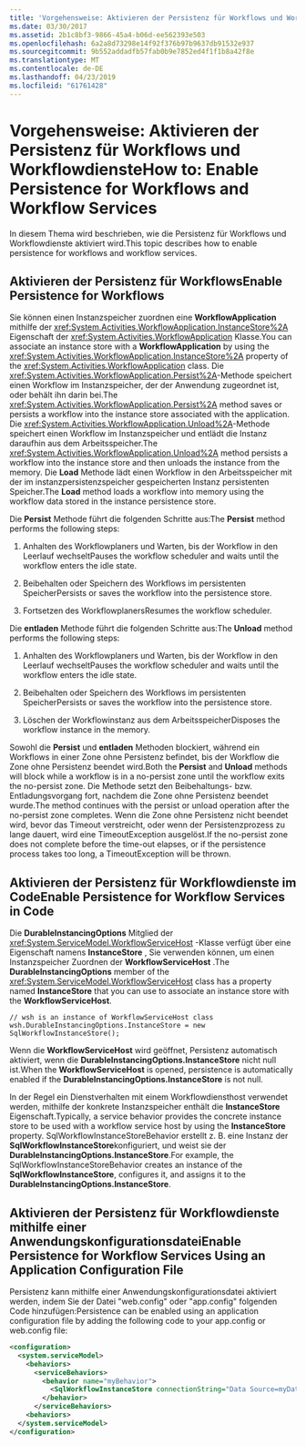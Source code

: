 ```yaml
---
title: 'Vorgehensweise: Aktivieren der Persistenz für Workflows und Workflowdienste'
ms.date: 03/30/2017
ms.assetid: 2b1c8bf3-9866-45a4-b06d-ee562393e503
ms.openlocfilehash: 6a2a8d73298e14f92f376b97b9637db91532e937
ms.sourcegitcommit: 9b552addadfb57fab0b9e7852ed4f1f1b8a42f8e
ms.translationtype: MT
ms.contentlocale: de-DE
ms.lasthandoff: 04/23/2019
ms.locfileid: "61761428"
---
```

# <a name="how-to-enable-persistence-for-workflows-and-workflow-services"></a><span data-ttu-id="eeb8e-102">Vorgehensweise: Aktivieren der Persistenz für Workflows und Workflowdienste</span><span class="sxs-lookup"><span data-stu-id="eeb8e-102">How to: Enable Persistence for Workflows and Workflow Services</span></span>
<span data-ttu-id="eeb8e-103">In diesem Thema wird beschrieben, wie die Persistenz für Workflows und Workflowdienste aktiviert wird.</span><span class="sxs-lookup"><span data-stu-id="eeb8e-103">This topic describes how to enable persistence for workflows and workflow services.</span></span>  
  
## <a name="enable-persistence-for-workflows"></a><span data-ttu-id="eeb8e-104">Aktivieren der Persistenz für Workflows</span><span class="sxs-lookup"><span data-stu-id="eeb8e-104">Enable Persistence for Workflows</span></span>  
 <span data-ttu-id="eeb8e-105">Sie können einen Instanzspeicher zuordnen eine **WorkflowApplication** mithilfe der <xref:System.Activities.WorkflowApplication.InstanceStore%2A> Eigenschaft der <xref:System.Activities.WorkflowApplication> Klasse.</span><span class="sxs-lookup"><span data-stu-id="eeb8e-105">You can associate an instance store with a **WorkflowApplication** by using the <xref:System.Activities.WorkflowApplication.InstanceStore%2A> property of the <xref:System.Activities.WorkflowApplication> class.</span></span> <span data-ttu-id="eeb8e-106">Die <xref:System.Activities.WorkflowApplication.Persist%2A>-Methode speichert einen Workflow im Instanzspeicher, der der Anwendung zugeordnet ist, oder behält ihn darin bei.</span><span class="sxs-lookup"><span data-stu-id="eeb8e-106">The <xref:System.Activities.WorkflowApplication.Persist%2A> method saves or persists a workflow into the instance store associated with the application.</span></span> <span data-ttu-id="eeb8e-107">Die <xref:System.Activities.WorkflowApplication.Unload%2A>-Methode speichert einen Workflow im Instanzspeicher und entlädt die Instanz daraufhin aus dem Arbeitsspeicher.</span><span class="sxs-lookup"><span data-stu-id="eeb8e-107">The <xref:System.Activities.WorkflowApplication.Unload%2A> method persists a workflow into the instance store and then unloads the instance from the memory.</span></span> <span data-ttu-id="eeb8e-108">Die **Load** Methode lädt einen Workflow in den Arbeitsspeicher mit der im instanzpersistenzspeicher gespeicherten Instanz persistenten Speicher.</span><span class="sxs-lookup"><span data-stu-id="eeb8e-108">The **Load** method loads a workflow into memory using the workflow data stored in the instance persistence store.</span></span>  
  
 <span data-ttu-id="eeb8e-109">Die **Persist** Methode führt die folgenden Schritte aus:</span><span class="sxs-lookup"><span data-stu-id="eeb8e-109">The **Persist** method performs the following steps:</span></span>  
  
1. <span data-ttu-id="eeb8e-110">Anhalten des Workflowplaners und Warten, bis der Workflow in den Leerlauf wechselt</span><span class="sxs-lookup"><span data-stu-id="eeb8e-110">Pauses the workflow scheduler and waits until the workflow enters the idle state.</span></span>  
  
2. <span data-ttu-id="eeb8e-111">Beibehalten oder Speichern des Workflows im persistenten Speicher</span><span class="sxs-lookup"><span data-stu-id="eeb8e-111">Persists or saves the workflow into the persistence store.</span></span>  
  
3. <span data-ttu-id="eeb8e-112">Fortsetzen des Workflowplaners</span><span class="sxs-lookup"><span data-stu-id="eeb8e-112">Resumes the workflow scheduler.</span></span>  
  
 <span data-ttu-id="eeb8e-113">Die **entladen** Methode führt die folgenden Schritte aus:</span><span class="sxs-lookup"><span data-stu-id="eeb8e-113">The **Unload** method performs the following steps:</span></span>  
  
1. <span data-ttu-id="eeb8e-114">Anhalten des Workflowplaners und Warten, bis der Workflow in den Leerlauf wechselt</span><span class="sxs-lookup"><span data-stu-id="eeb8e-114">Pauses the workflow scheduler and waits until the workflow enters the idle state.</span></span>  
  
2. <span data-ttu-id="eeb8e-115">Beibehalten oder Speichern des Workflows im persistenten Speicher</span><span class="sxs-lookup"><span data-stu-id="eeb8e-115">Persists or saves the workflow into the persistence store.</span></span>  
  
3. <span data-ttu-id="eeb8e-116">Löschen der Workflowinstanz aus dem Arbeitsspeicher</span><span class="sxs-lookup"><span data-stu-id="eeb8e-116">Disposes the workflow instance in the memory.</span></span>  
  
 <span data-ttu-id="eeb8e-117">Sowohl die **Persist** und **entladen** Methoden blockiert, während ein Workflows in einer Zone ohne Persistenz befindet, bis der Workflow die Zone ohne Persistenz beendet wird.</span><span class="sxs-lookup"><span data-stu-id="eeb8e-117">Both the **Persist** and **Unload** methods will block while a workflow is in a no-persist zone until the workflow exits the no-persist zone.</span></span> <span data-ttu-id="eeb8e-118">Die Methode setzt den Beibehaltungs- bzw. Entladungsvorgang fort, nachdem die Zone ohne Persistenz beendet wurde.</span><span class="sxs-lookup"><span data-stu-id="eeb8e-118">The method continues with the persist or unload operation after the no-persist zone completes.</span></span> <span data-ttu-id="eeb8e-119">Wenn die Zone ohne Persistenz nicht beendet wird, bevor das Timeout verstreicht, oder wenn der Persistenzprozess zu lange dauert, wird eine TimeoutException ausgelöst.</span><span class="sxs-lookup"><span data-stu-id="eeb8e-119">If the no-persist zone does not complete before the time-out elapses, or if the persistence process takes too long, a TimeoutException will be thrown.</span></span>  
  
## <a name="enable-persistence-for-workflow-services-in-code"></a><span data-ttu-id="eeb8e-120">Aktivieren der Persistenz für Workflowdienste im Code</span><span class="sxs-lookup"><span data-stu-id="eeb8e-120">Enable Persistence for Workflow Services in Code</span></span>  
 <span data-ttu-id="eeb8e-121">Die **DurableInstancingOptions** Mitglied der <xref:System.ServiceModel.WorkflowServiceHost> -Klasse verfügt über eine Eigenschaft namens **InstanceStore** , Sie verwenden können, um einen Instanzspeicher Zuordnen der **WorkflowServiceHost** .</span><span class="sxs-lookup"><span data-stu-id="eeb8e-121">The **DurableInstancingOptions** member of the <xref:System.ServiceModel.WorkflowServiceHost> class has a property named **InstanceStore** that you can use to associate an instance store with the **WorkflowServiceHost**.</span></span>  
  
```  
// wsh is an instance of WorkflowServiceHost class  
wsh.DurableInstancingOptions.InstanceStore = new SqlWorkflowInstanceStore();  
```  
  
 <span data-ttu-id="eeb8e-122">Wenn die **WorkflowServiceHost** wird geöffnet, Persistenz automatisch aktiviert, wenn die **DurableInstancingOptions.InstanceStore** nicht null ist.</span><span class="sxs-lookup"><span data-stu-id="eeb8e-122">When the **WorkflowServiceHost** is opened, persistence is automatically enabled if the **DurableInstancingOptions.InstanceStore** is not null.</span></span>  
  
 <span data-ttu-id="eeb8e-123">In der Regel ein Dienstverhalten mit einem Workflowdiensthost verwendet werden, mithilfe der konkrete Instanzspeicher enthält die **InstanceStore** Eigenschaft.</span><span class="sxs-lookup"><span data-stu-id="eeb8e-123">Typically, a service behavior provides the concrete instance store to be used with a workflow service host by using the **InstanceStore** property.</span></span> <span data-ttu-id="eeb8e-124">SqlWorkflowInstanceStoreBehavior erstellt z. B. eine Instanz der **SqlWorkflowInstanceStore**konfiguriert, und weist sie der **DurableInstancingOptions.InstanceStore**.</span><span class="sxs-lookup"><span data-stu-id="eeb8e-124">For example, the SqlWorkflowInstanceStoreBehavior creates an instance of the **SqlWorkflowInstanceStore**, configures it, and assigns it to the **DurableInstancingOptions.InstanceStore**.</span></span>  
  
## <a name="enable-persistence-for-workflow-services-using-an-application-configuration-file"></a><span data-ttu-id="eeb8e-125">Aktivieren der Persistenz für Workflowdienste mithilfe einer Anwendungskonfigurationsdatei</span><span class="sxs-lookup"><span data-stu-id="eeb8e-125">Enable Persistence for Workflow Services Using an Application Configuration File</span></span>  
 <span data-ttu-id="eeb8e-126">Persistenz kann mithilfe einer Anwendungskonfigurationsdatei aktiviert werden, indem Sie der Datei "web.config" oder "app.config" folgenden Code hinzufügen:</span><span class="sxs-lookup"><span data-stu-id="eeb8e-126">Persistence can be enabled using an application configuration file by adding the following code to your app.config or web.config file:</span></span>  
  
```xml  
<configuration>  
  <system.serviceModel>  
    <behaviors>  
      <serviceBehaviors>  
        <behavior name="myBehavior">  
          <SqlWorkflowInstanceStore connectionString="Data Source=myDatatbaseServer;Initial Catalog=myPersistenceDatabase">  
        </behavior>  
      </serviceBehaviors>  
    <behaviors>  
  </system.serviceModel>  
</configuration>  
```
